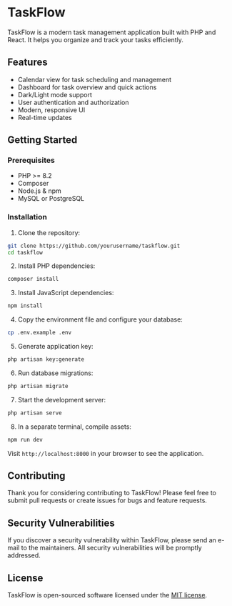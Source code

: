 # TaskFlow

TaskFlow is a modern task management application built with PHP and React. It helps you organize and track your tasks efficiently.

## Features

- Calendar view for task scheduling and management
- Dashboard for task overview and quick actions
- Dark/Light mode support
- User authentication and authorization
- Modern, responsive UI
- Real-time updates

## Getting Started

### Prerequisites

- PHP >= 8.2
- Composer
- Node.js & npm
- MySQL or PostgreSQL

### Installation

1. Clone the repository:
```bash
git clone https://github.com/yourusername/taskflow.git
cd taskflow
```

2. Install PHP dependencies:
```bash
composer install
```

3. Install JavaScript dependencies:
```bash
npm install
```

4. Copy the environment file and configure your database:
```bash
cp .env.example .env
```

5. Generate application key:
```bash
php artisan key:generate
```

6. Run database migrations:
```bash
php artisan migrate
```

7. Start the development server:
```bash
php artisan serve
```

8. In a separate terminal, compile assets:
```bash
npm run dev
```

Visit `http://localhost:8000` in your browser to see the application.

## Contributing

Thank you for considering contributing to TaskFlow! Please feel free to submit pull requests or create issues for bugs and feature requests.

## Security Vulnerabilities

If you discover a security vulnerability within TaskFlow, please send an e-mail to the maintainers. All security vulnerabilities will be promptly addressed.

## License

TaskFlow is open-sourced software licensed under the [MIT license](https://opensource.org/licenses/MIT).
